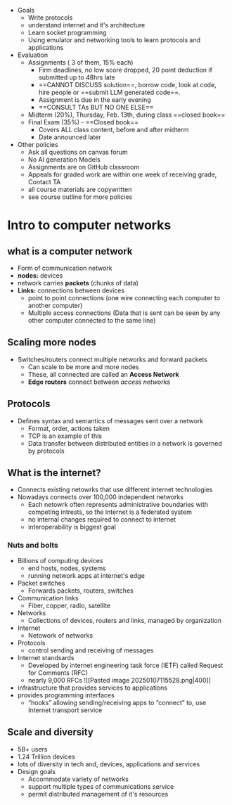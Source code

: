 - Goals
	- Write protocols
	- understand internet and it's architecture
	- Learn socket programming
	- Using emulator and networking tools to learn protocols and applications
- Evaluation
	- Assignments ( 3 of them, 15% each)
		- Firm deadlines, no low score dropped, 20 point deduction if submitted up to 48hrs late
		- ==CANNOT DISCUSS solution==, borrow code, look at code, hire people or ==submit LLM generated code==.
		- Assignment is due in the early evening
		- ==CONSULT TAs BUT NO ONE ELSE==
	- Midterm (20%), Thursday, Feb. 13th, during class ==closed book==
	- Final Exam (35%) - ==Closed book==
		- Covers ALL class content, before and after midterm
		- Date announced later
- Other policies
	- Ask all questions on canvas forum
	- No AI generation Models
	- Assignments are on GitHub classroom
	- Appeals for graded work are within one week of receiving grade, Contact TA
	- all course materials are copywritten
	- see course outline for more policies

# Intro to computer networks
## what is a computer network
- Form of communication network
- **nodes:** devices
- network carries **packets** (chunks of data)
- **Links:** connections between devices
	- point to point connections (one wire connecting each computer to another computer)
	- Multiple access connections (Data that is sent can be seen by any other computer connected to the same line)
## Scaling more nodes
- Switches/routers connect multiple networks and forward packets
	- Can scale to be more and more nodes
	- These, all connected are called an **Access Network**
	- **Edge routers** connect between *access networks*
## Protocols
- Defines syntax and semantics of messages sent over a network
	- Format, order, actions taken 
	- TCP is an example of this
	- Data transfer between distributed entities in a network is governed by protocols

## What is the internet?
- Connects existing netowrks that use different internet technologies
- Nowadays connects over 100,000 independent networks
	- Each netowrk often represents administrative boundaries with competing intrests, so the internet is a federated system
	- no internal changes required to connect to internet
	- interoperability is biggest goal
### Nuts and bolts
- Billions of computing devices
	- end hosts, nodes, systems
	- running network apps at internet's edge
- Packet switches
	- Forwards packets, routers, switches
- Communication links
	- Fiber, copper, radio, satellite
- Networks
	- Collections of devices, routers and links, managed by organization
- Internet
	- Netowork of networks
- Protocols
	- control sending and receiving of messages
- Internet standsards
	- Developed by internet engineering task force (IETF) called Request for Comments (RFC)
	- nearly 9,000 RFCs
![[Pasted image 20250107115528.png|400]]
- infrastructure that provides services to applications
- provides programming interfaces
	- “hooks” allowing sending/receiving apps to “connect” to, use Internet transport service
## Scale and diversity
- 5B+ users
- 1.24 Trillion devices
- lots of diversity in tech and, devices, applications and services
- Design goals
	- Accommodate variety of networks
	- support multiple types of communications service
	- permit distributed management of it's resources

